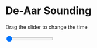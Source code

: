 <h1>De-Aar Sounding</h1>
<p>Drag the slider to change the time</p>

<div class="slidecontainer">
<input oninput='setImage(this)' class="slider" type="range" min="0" max="2" value="0" step="1" />
<img id='img'/>
</div>

<script>
var img = document.getElementById('img');
var img_array = ['/assets/images/skwt/skd_dea_wrfout_d01_2020-04-14_12:00:00.png',
'/assets/images/skwt/skd_dea_wrfout_d01_2020-04-14_18:00:00.png',];
function setImage(obj)
{
        var value = obj.value;
        img.src = img_array[value];

}
</script>
